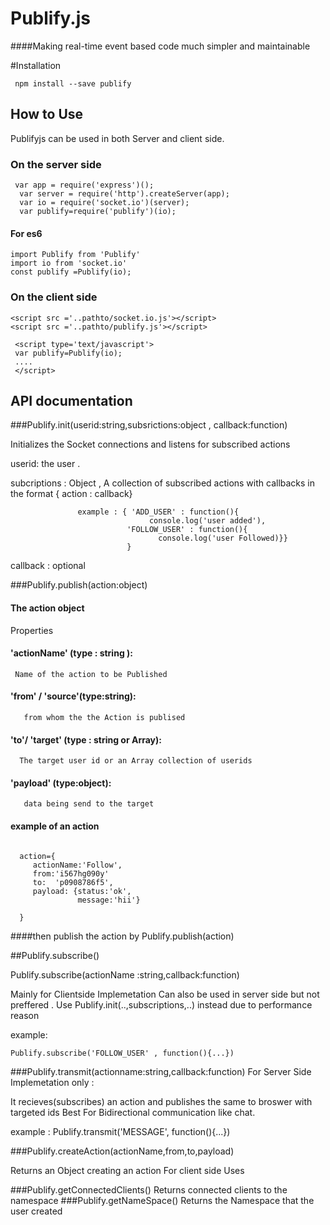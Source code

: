 # Publify.js

####Making real-time event based code much simpler and maintainable


#Installation
```npm
 npm install --save publify
 ```

## How to Use 
 Publifyjs can be used in both Server and client side.

### On the server side 
```nodejs
 var app = require('express')();
  var server = require('http').createServer(app);
  var io = require('socket.io')(server);
  var publify=require('publify')(io);
```
#### For es6
 ```
 import Publify from 'Publify'
 import io from 'socket.io'
 const publify =Publify(io);
```

### On the client side
```
<script src ='..pathto/socket.io.js'></script>
<script src ='..pathto/publify.js'></script>
 
 <script type='text/javascript'>
 var publify=Publify(io);
 ....
 </script>
```
## API documentation

###Publify.init(userid:string,subsrictions:object , callback:function)


Initializes the Socket connections and listens for subscribed actions 
 
   userid: the user .
   
   subcriptions : Object , A collection of subscribed actions with callbacks in the format { action : callback}
                 
                   example : { 'ADD_USER' : function(){
                                   console.log('user added'),
                              'FOLLOW_USER' : function(){
                                     console.log('user Followed)}}
                              }
  
   callback : optional
  
###Publify.publish(action:object)

#### The action object 
  Properties
  
#### 'actionName' (type : string ):
     Name of the action to be Published
#### 'from' / 'source'(type:string): 
       from whom the the Action is publised
       
#### 'to'/  'target' (type : string or Array):
      The target user id or an Array collection of userids
####  'payload' (type:object):
       data being send to the target

#### example of an action 
```
  
  action={
     actionName:'Follow',
     from:'i567hg090y'
     to:  'p0908786f5',
     payload: {status:'ok',
               message:'hii'}
  
  }
  ```
  
####then publish the action by
    Publify.publish(action)


##Publify.subscribe()


Publify.subscribe(actionName :string,callback:function)
  
  Mainly for Clientside Implemetation 
  Can also be used in server side but not preffered . 
  Use 
    Publify.init(..,subscriptions,..) instead due to performance reason
  
  example:
   
    Publify.subscribe('FOLLOW_USER' , function(){...})


###Publify.transmit(actionname:string,callback:function)
   For Server Side Implemetation only :
  
  It recieves(subscribes) an action and publishes the same to broswer with targeted ids
  Best For Bidirectional communication like chat.
  
  example :
        Publify.transmit('MESSAGE', function(){...})

###Publify.createAction(actionName,from,to,payload)
  
  Returns an Object creating an action 
  For client side Uses
  
###Publify.getConnectedClients()
  Returns connected clients to the namespace 
###Publify.getNameSpace()
  Returns the Namespace that the user created
  
  
  
 
 
 

